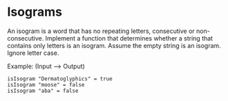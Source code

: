 # Isograms

An isogram is a word that has no repeating letters, consecutive or non-consecutive. Implement a function that determines whether a string that contains only letters is an isogram. Assume the empty string is an isogram. Ignore letter case.

Example: (Input --> Output)

```
isIsogram "Dermatoglyphics" = true
isIsogram "moose" = false
isIsogram "aba" = false
```